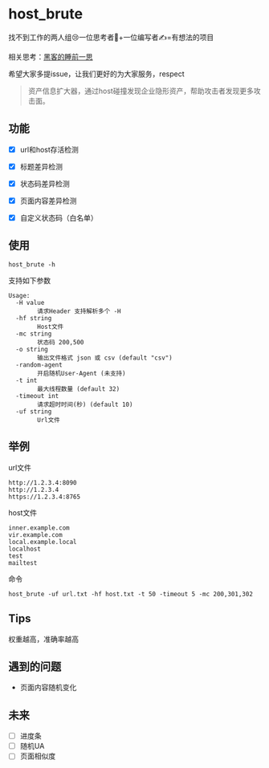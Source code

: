 # host_brute

找不到工作的两人组😢一位思考者🤔+一位编写者✍️=有想法的项目

相关思考：[黑客的睡前一思](https://mp.weixin.qq.com/s/QCPUwgwhnDtuuY656Ec6XQ)

希望大家多提issue，让我们更好的为大家服务，respect

> 资产信息扩大器，通过host碰撞发现企业隐形资产，帮助攻击者发现更多攻击面。

## 功能

- [x] url和host存活检测

- [x] 标题差异检测

- [x] 状态码差异检测

- [x] 页面内容差异检测
- [x] 自定义状态码（白名单）

## 使用

```
host_brute -h
```

支持如下参数

```
Usage:
  -H value
    	请求Header 支持解析多个 -H
  -hf string
    	Host文件
  -mc string
    	状态码 200,500
  -o string
    	输出文件格式 json 或 csv (default "csv")
  -random-agent
    	开启随机User-Agent (未支持)
  -t int
    	最大线程数量 (default 32)
  -timeout int
    	请求超时时间(秒) (default 10)
  -uf string
    	Url文件
```

## 举例

url文件

```
http://1.2.3.4:8090
http://1.2.3.4
https://1.2.3.4:8765
```

host文件

```
inner.example.com
vir.example.com
local.example.local
localhost
test
mailtest
```

命令

```
host_brute -uf url.txt -hf host.txt -t 50 -timeout 5 -mc 200,301,302
```

## Tips

权重越高，准确率越高

## 遇到的问题

- 页面内容随机变化

## 未来

- [ ] 进度条
- [ ] 随机UA
- [ ] 页面相似度
